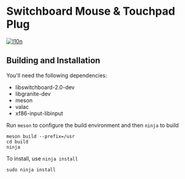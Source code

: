 # Switchboard Mouse & Touchpad Plug
[![l10n](https://l10n.elementary.io/widgets/switchboard/switchboard-plug-mouse-touchpad/svg-badge.svg)](https://l10n.elementary.io/projects/switchboard/switchboard-plug-mouse-touchpad)

## Building and Installation

You'll need the following dependencies:

* libswitchboard-2.0-dev
* libgranite-dev
* meson
* valac
* xf86-input-libinput

Run `meson` to configure the build environment and then `ninja` to build

    meson build --prefix=/usr
    cd build
    ninja

To install, use `ninja install`

    sudo ninja install
